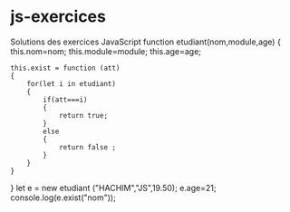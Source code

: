 # js-exercices
Solutions des exercices JavaScript
function etudiant(nom,module,age)
{
    this.nom=nom;
    this.module=module;
    this.age=age;

    this.exist = function (att)
    {
        for(let i in etudiant)
        {
            if(att===i)
            {
                return true;
            }
            else
            {
                return false ;
            }
        }
    }
}
let e = new etudiant ("HACHIM","JS",19.50);
e.age=21;
console.log(e.exist("nom"));

